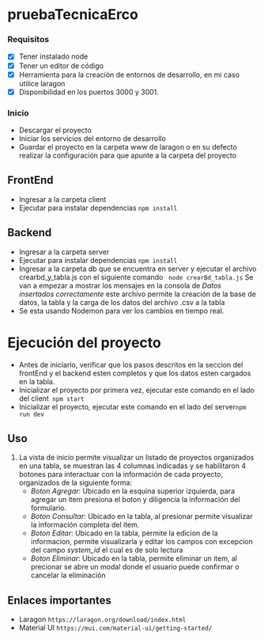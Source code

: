 # pruebaTecnicaErco

### Requisitos

* [x]  Tener instalado node
* [x]  Tener un editor de código
* [x]  Herramienta para la creación de entornos de desarrollo, en mi caso utilice laragon
* [x]  Disponibilidad en los puertos 3000 y 3001.

### Inicio
+ Descargar el proyecto
+ Iniciar los servicios del entorno de desarrollo
+ Guardar el proyecto en la carpeta www de laragon o en su defecto realizar la configuración para que apunte a la carpeta del proyecto

## FrontEnd
+ Ingresar a la carpeta client
+ Ejecutar para instalar dependencias `
npm install
`

## Backend
+ Ingresar a la carpeta server
+ Ejecutar para instalar dependencias `
npm install
`
+ Ingresar a la carpeta db que se encuentra en server y ejecutar el archivo crearbd_y_tabla.js con el siguiente comando ` 
node crearBd_tabla.js
` Se van a empezar a mostrar los mensajes en la consola de *Datos insertados correctamente* este archivo permite la creación de la base de datos, la tabla y la carga de los datos del archivo .csv a la tabla
+ Se esta usando Nodemon para ver los cambios en tiempo real.

# Ejecución del proyecto  
+ Antes de iniciarlo, verificar que los pasos descritos en la seccion del frontEnd y el backend esten completos y que los datos esten cargados en la tabla.
+ Inicializar el proyecto por primera vez, ejecutar este comando en el lado del client` 
npm start
`
+ Inicializar el proyecto, ejecutar este comando en el lado del server`
npm run dev
`
## Uso
1. La vista de inicio permite visualizar un listado de proyectos organizados en una tabla, se muestran las 4 columnas indicadas y se habilitaron 4 botones para interactuar con la información de cada proyecto, organizados de la siguiente forma:
   - *Boton Agregar*: Ubicado en la esquina superior izquierda, para agregar un item presiona el boton y diligencia la información del formulario.
   - *Boton Consultar*: Ubicado en la tabla, al presionar permite visualizar la información completa del item.
   - *Boton Editar*: Ubicado en la tabla, permite la edicion de la informacion, permite visualizarla y editar los campos con excepcion del campo *system_id* el cual es de solo lectura
   - *Boton Eliminar*: Ubicado en la tabla, permite eliminar un item, al precionar se abre un modal donde el usuario puede confirmar o cancelar la eliminación
     

## Enlaces importantes
+ Laragon `https://laragon.org/download/index.html`
+ Material UI `https://mui.com/material-ui/getting-started/`
